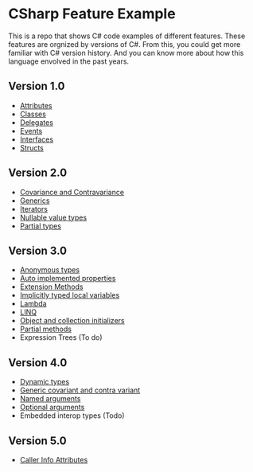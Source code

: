 # CSharp Feature Example

This is a repo that shows C# code examples of different features. These features are orgnized by versions of C#. From this, you could get more familiar with C# version history. And you can know more about how this language envolved in the past years. 

## Version 1.0
- [Attributes](./Ver1.0/Attributes/Program.cs)
- [Classes](./Ver1.0/Classes/Program.cs)
- [Delegates](./Ver1.0/Delegates/Program.cs)
- [Events](./Ver1.0/Events/Program.cs)
- [Interfaces](./Ver1.0/Interfaces/Program.cs)
- [Structs](./Ver1.0/Structs/Program.cs)

## Version 2.0
- [Covariance and Contravariance](./Ver2.0/CovarianceAndContravariance/Program.cs)
- [Generics](./Ver2.0/Generics/Program.cs)
- [Iterators](./Ver2.0/Iterators/Program.cs)
- [Nullable value types](./Ver2.0/NullableValueTypes/Program.cs)
- [Partial types](./Ver2.0/PartialTypes/Program.cs)

## Version 3.0
- [Anonymous types](./Ver3.0/AnonymousTypes/Program.cs)
- [Auto implemented properties](./Ver3.0\AutoImplementedProperties/Program.cs)
- [Extension Methods](./Ver3.0/ExtensionMethods/Program.cs)
- [Implicitly typed local variables](./Ver3.0/ImplicitlyTypedLocalVariables/Program.cs)
- [Lambda](./Ver3.0/Lambda/Program.cs)
- [LINQ](./Ver3.0/LINQ/Program.cs)
- [Object and collection initializers](./Ver3.0/ObjectAndCollectionInitializers/Program.cs)
- [Partial methods](./Ver3.0/PartialMethods/Program.cs)
- Expression Trees (To do)

## Version 4.0
- [Dynamic types](./Ver4.0/DynamicTypes/Program.cs)
- [Generic covariant and contra variant](./Ver4.0/GenericCovariantAndContravariant/Program.cs)
- [Named arguments](./Ver4.0/NamedArguments/Program.cs)
- [Optional arguments](./Ver4.0/OptionalArguments/Program.cs)
- Embedded interop types (Todo)

## Version 5.0
- [Caller Info Attributes](./Ver5.0/CallerInfoAttributes/Program.cs)
